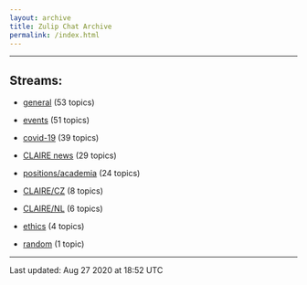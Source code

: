 ```yaml
---
layout: archive
title: Zulip Chat Archive
permalink: /index.html
---
```


---

## Streams:

* [general](stream/201199-general/index.html) (53 topics)

* [events](stream/201207-events/index.html) (51 topics)

* [covid-19](stream/226112-covid-19/index.html) (39 topics)

* [CLAIRE news](stream/201957-CLAIRE-news/index.html) (29 topics)

* [positions/academia](stream/203258-positions/academia/index.html) (24 topics)

* [CLAIRE/CZ](stream/203399-CLAIRE/CZ/index.html) (8 topics)

* [CLAIRE/NL](stream/203255-CLAIRE/NL/index.html) (6 topics)

* [ethics](stream/228366-ethics/index.html) (4 topics)

* [random](stream/202125-random/index.html) (1 topic)

<hr><p>Last updated: Aug 27 2020 at 18:52 UTC</p>
